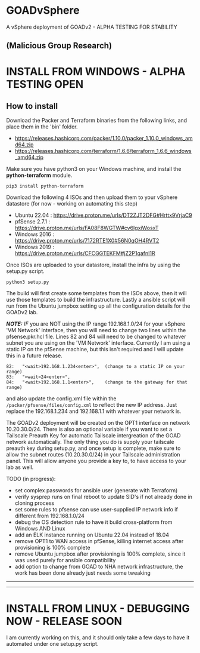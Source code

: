 # GOADvSphere
A vSphere deployment of GOADv2 - ALPHA TESTING FOR STABILITY

(Malicious Group Research)
---

# INSTALL FROM WINDOWS - ALPHA TESTING OPEN
## How to install
Download the Packer and Terraform binaries from the following links, and place them in the 'bin' folder.

- https://releases.hashicorp.com/packer/1.10.0/packer_1.10.0_windows_amd64.zip
- https://releases.hashicorp.com/terraform/1.6.6/terraform_1.6.6_windows_amd64.zip

Make sure you have python3 on your Windows machine, and install the **python-terraform** module.

```pip3 install python-terraform```

Download the following 4 ISOs and then upload them to your vSphere datastore (for now - working on automating this step)

- Ubuntu 22.04 : https://drive.proton.me/urls/DT2ZJT2DFG#Hrttx9VrjaC9
- pfSense 2.7.1 : https://drive.proton.me/urls/FA08F8WGTW#cv6IgxiWosxT
- Windows 2016 : https://drive.proton.me/urls/7172RTE1X0#56N0qOH4RVT2
- Windows 2019 : https://drive.proton.me/urls/CFCGGTEKFM#jZ2P1qafnI1R

Once ISOs are uploaded to your datastore, install the infra by using the setup.py script.

```python3 setup.py```

The build will first create some templates from the ISOs above, then it will use those templates to build the infrastructure. Lastly a ansible script will run from the Ubuntu jumpbox setting up all the configuration details for the GOADv2 lab.

***NOTE:***
*IF* you are NOT using the IP range 192.168.1.0/24 for your vSphere 'VM Network' interface, then you will need to change two lines within the pfsense.pkr.hcl file. Lines 82 and 84 will need to be changed to whatever subnet you are using on the 'VM Network' interface. Currently I am using a static IP on the pfSense machine, but this isn't required and I will update this in a future release.

```
82:   "<wait>192.168.1.234<enter>",  (change to a static IP on your range)
83:   "<wait>24<enter>",
84:   "<wait>192.168.1.1<enter>",    (change to the gateway for that range)
```

and also update the config.xml file within the ```/packer/pfsense/files/config.xml``` to reflect the new IP address. Just replace the 192.168.1.234 and 192.168.1.1 with whatever your network is.

The GOADv2 deployment will be created on the OPT1 interface on network 10.20.30.0/24. There is also an optional variable if you want to set a Tailscale Preauth Key for automatic Tailscale intergreation of the GOAD network automatically. The only thing you do is supply your tailscale preauth key during setup.py, and once setup is complete, make sure to allow the subnet routes (10.20.30.0/24) in your Tailscale administration panel. This will allow anyone you provide a key to, to have access to your lab as well.

TODO (in progress): 
- set complex passwords for ansible user (generate with Terraform)
- verify sysprep runs on final reboot to update SID's if not already done in cloning process
- set some rules to pfsense can use user-supplied IP network info if different from 192.168.1.0/24
- debug the OS detection rule to have it build cross-platform from Windows AND Linux
- add an ELK instance running on Ubuntu 22.04 instead of 18.04
- remove OPT1 to WAN access in pfSense, killing internet access after provisioning is 100% complete
- remove Ubuntu jumpbox after provisioning is 100% complete, since it was used purely for ansible compatibility
- add option to change from GOAD to NHA network infrastructure, the work has been done already just needs some tweaking 

---
---


# INSTALL FROM LINUX - DEBUGGING NOW - RELEASE SOON
I am currently working on this, and it should only take a few days to have it automated under one setup.py script.

